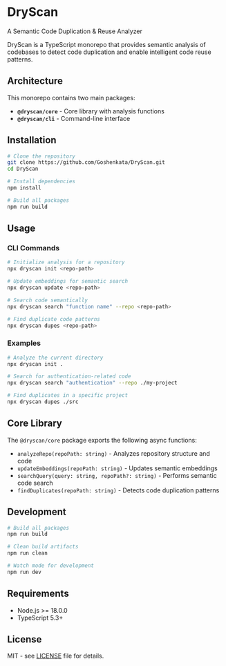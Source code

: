 # DryScan
A Semantic Code Duplication & Reuse Analyzer

DryScan is a TypeScript monorepo that provides semantic analysis of codebases to detect code duplication and enable intelligent code reuse patterns.

## Architecture

This monorepo contains two main packages:

- **`@dryscan/core`** - Core library with analysis functions
- **`@dryscan/cli`** - Command-line interface

## Installation

```bash
# Clone the repository
git clone https://github.com/Goshenkata/DryScan.git
cd DryScan

# Install dependencies
npm install

# Build all packages
npm run build
```

## Usage

### CLI Commands

```bash
# Initialize analysis for a repository
npx dryscan init <repo-path>

# Update embeddings for semantic search
npx dryscan update <repo-path>

# Search code semantically
npx dryscan search "function name" --repo <repo-path>

# Find duplicate code patterns
npx dryscan dupes <repo-path>
```

### Examples

```bash
# Analyze the current directory
npx dryscan init .

# Search for authentication-related code
npx dryscan search "authentication" --repo ./my-project

# Find duplicates in a specific project
npx dryscan dupes ./src
```

## Core Library

The `@dryscan/core` package exports the following async functions:

- `analyzeRepo(repoPath: string)` - Analyzes repository structure and code
- `updateEmbeddings(repoPath: string)` - Updates semantic embeddings
- `searchQuery(query: string, repoPath?: string)` - Performs semantic code search
- `findDuplicates(repoPath: string)` - Detects code duplication patterns

## Development

```bash
# Build all packages
npm run build

# Clean build artifacts
npm run clean

# Watch mode for development
npm run dev
```

## Requirements

- Node.js >= 18.0.0
- TypeScript 5.3+

## License

MIT - see [LICENSE](LICENSE) file for details.
